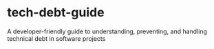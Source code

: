 # tech-debt-guide
A developer-friendly guide to understanding, preventing, and handling technical debt in software projects
